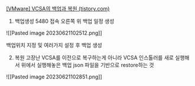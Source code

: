 [[VMware] VCSA의 백업과 복원 (tistory.com)](https://virtualhive.tistory.com/1040)

1) 백업생성
5480 접속
오른쪽 위 백업 일정 생성

![[Pasted image 20230621102512.png]]

백업위치 지정 및 여러가지 설정 후 백업 생성

2) 복원
고장난 VCSA를 이전으로 복구하는게 아니라 VCSA 인스톨러를 새로 실행해서 위에서 실행해놓은 백업 json 파일을 기반으로 restore하는 것

![[Pasted image 20230621102851.png]]
